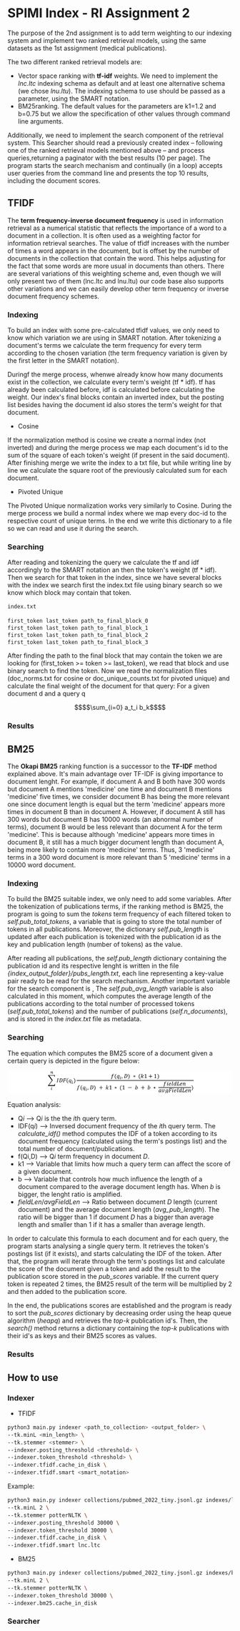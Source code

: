 # SPIMI Index - RI Assignment 2

The purpose of the 2nd assignment is to add term weighting to our indexing system and implement two ranked retrieval models, using the same datasets as the 1st assignment (medical publications). 

The two different ranked retrieval models are:
- Vector space ranking with **tf-idf** weights. We need to implement the *lnc.ltc* indexing schema as default and at least one alternative schema (we chose *lnu.ltu*). The indexing schema to use should be passed as a parameter, using the SMART notation.
- BM25ranking. The default values for the parameters are k1=1.2 and b=0.75 but we allow the specification of other values through command line arguments.

Additionally, we need to implement the search component of the retrieval system. This Searcher should read a previously created index – following one of the ranked retrieval models mentioned above – and process queries,returning a paginator with the best results (10 per page). The program starts the search mechanism and continually (in a loop) accepts user queries from the command line and presents the top 10 results, including the document scores.

## TFIDF

The **term frequency-inverse document frequency** is used in information retrieval as a numerical statistic that reflects the importance of a word to a document in a collection. It is often used as a weighting factor for information retrieval searches.
The value of tfidf increases with the number of times a word appears in the document, but is offset by the number of documents in the collection that contain the word. This helps adjusting for the fact that some words are more usual in documents than others. There are several variations of this weighting scheme and, even though we will only present two of them (lnc.ltc and lnu.ltu) our code base also supports other variations and we can easily develop other term frequency or inverse document frequency schemes.

### Indexing

To build an index with some pre-calculated tfidf values, we only need to know which variation we are using in SMART notation. After tokenizing a document's terms we calculate the term frequency for every term according to the chosen variation (the term frequency variation is given by the first letter in the SMART notation).

Duringf the merge process, whenwe already know how many documents exist in the collection, we calculate every term's weight (tf * idf). tf has already been calculated before, idf is calculated before calculating the weight. Our index's final blocks contain an inverted index, but the posting list besides having the document id also stores the term's weight for that document.

- Cosine

If the normalization method is cosine we create a normal index (not inverted) and during the merge process we map each document's id to the sum of the square of each token's weight (if present in the said document). After finishing merge we write the index to a txt file, but while writing line by line we calculate the square root of the previously calculated sum for each document.

- Pivoted Unique

The Pivoted Unique normalization works very similarly to Cosine. During the merge process we build a normal index where we map every doc-id to the respective count of unique terms. In the end we write this dictionary to a file so we can read and use it during the search.

### Searching

After reading and tokenizing the query we calculate the tf and idf accordingly to the SMART notation an then the token's weight (tf * idf). Then we search for that token in the index, since we have several blocks with the index we search first the index.txt file using binary search so we know which block may contain that token.

```
index.txt

first_token last_token path_to_final_block_0
first_token last_token path_to_final_block_1
first_token last_token path_to_final_block_2
first_token last_token path_to_final_block_3
```

After finding the path to the final block that may contain the token we are looking for (first_token >= token >= last_token), we read that block and use binary search to find the token. 
Now we read the normalization files (doc_norms.txt for cosine or doc_unique_counts.txt for pivoted unique) and calculate the final weight of the document for that query:
For a given document d and a query q
```math
$$\sum_{i=0} a_t_i b_k$$
```

### Results

## BM25

The **Okapi BM25** ranking function is a successor to the **TF-IDF** method explained above. It's main advantage over TF-IDF is giving importance to document lenght. For example, if document A and B both have 300 words but document A mentions 'medicine' one time and document B mentions 'medicine' five times, we consider document B has being the more relevant one since document length is equal but the term 'medicine' appears more times in document B than in document A. However, if document A still has 300 words but document B has 10000 words (an abnormal number of terms), document B would be less relevant than document A for the term 'medicine'. This is because although 'medicine' appears more times in document B, it still has a much bigger document length than document A, being more likely to contain more 'medicine' terms. Thus, 3 'medicine' terms in a 300 word document is more relevant than 5 'medicine' terms in a 10000 word document.

### Indexing

To build the BM25 suitable index, we only need to add some variables. After the tokenization of publications terms, if the ranking method is BM25, the program is going to sum the *tokens* term frequency of each filtered token to *self.pub_total_tokens*, a variable that is going to store the total number of tokens in all publications. Moreover, the dictionary *self.pub_length* is updated after each publication is tokenized with the publication id as the key and publication length (number of tokens) as the value.

After reading all publications, the *self.pub_length* dictionary containing the publication id and its respective lenght is written in the file *{index_output_folder}/pubs_length.txt*, each line representing a key-value pair ready to be read for the search mechanism. Another important variable for the search component is , The *self.pub_avg_length* variable is also calculated in this moment, which computes the average length of the publications according to the total number of processed tokens (*self.pub_total_tokens*) and the number of publications (*self.n_documents*), and is stored in the *index.txt* file as metadata.

### Searching

The equation which computes the BM25 score of a document given a certain query is depicted in the figure below:

![BM25 equation](bm25_equation.png)

Equation analysis:
- Q*i* --> Q*i* is the the *i*th query term.
- IDF(q*i*) --> Inversed document frequency of the *i*th query term. The *calculate_idf()* method computes the IDF of a token according to its document frequency (calculated using the term's postings list) and the total number of document/publications.
- f(Qi,D) --> Q*i* term frequency in document *D*.
- k1 --> Variable that limits how much a query term can affect the score of a given document.
- b --> Variable that controls how much influence the length of a document compared to the average document length has. When *b* is bigger, the lenght ratio is amplified.
- *fieldLen*/*avgFieldLen* --> Ratio between document *D* length (current document) and the average document length (*avg_pub_length*). The ratio will be bigger than 1 if document *D* has a bigger than average length and smaller than 1 if it has a smaller than average length.

In order to calculate this formula to each document and for each query, the program starts analysing a single query term. It retrieves the token's postings list (if it exists), and starts calculating the IDF of the token. After that, the program will iterate through the term's postings list and calculate the score of the document given a token and add the result to the publication score stored in the *pub_scores* variable. If the current query token is repeated 2 times, the BM25 result of the term will be multiplied by 2 and then added to the publication score.

In the end, the publications scores are established and the program is ready to sort the *pub_scores* dictionary by decreasing order using the heap queue algorithm (*heapq*) and retrieves the *top-k* publication id's. Then, the *search()* method returns a dictionary containing the *top-k* publications with their id's as keys and their BM25 scores as values.


### Results

## How to use

### Indexer

- TFIDF

```bash
python3 main.py indexer <path_to_collection> <output_folder> \
--tk.minL <min_length> \
--tk.stemmer <stemmer> \
--indexer.posting_threshold <threshold> \
--indexer.token_threshold <threshold> \
--indexer.tfidf.cache_in_disk \
--indexer.tfidf.smart <smart_notation>
```

Example:
```bash
python3 main.py indexer collections/pubmed_2022_tiny.jsonl.gz indexes/lnc_ltc/pubmedSPIMIindexTiny \
--tk.minL 2 \
--tk.stemmer potterNLTK \
--indexer.posting_threshold 30000 \
--indexer.token_threshold 30000 \
--indexer.tfidf.cache_in_disk \
--indexer.tfidf.smart lnc.ltc
```

- BM25

```bash
python3 main.py indexer collections/pubmed_2022_tiny.jsonl.gz indexes/bm25/pubmedSPIMIindexTiny \
--tk.minL 2 \
--tk.stemmer potterNLTK \
--indexer.token_threshold 30000 \
--indexer.bm25.cache_in_disk
```

### Searcher
